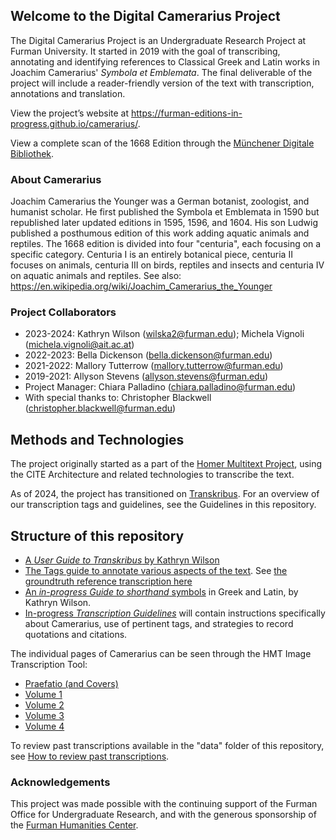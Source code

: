 ## Welcome to the Digital Camerarius Project

The Digital Camerarius Project is an Undergraduate Research Project at Furman University. It started in 2019 with the goal of transcribing, annotating and identifying references to Classical Greek and Latin works in Joachim Camerarius' <i>Symbola et Emblemata</i>. The final deliverable of the project will include a reader-friendly version of the text with transcription, annotations and translation. 

View the project’s website at <https://furman-editions-in-progress.github.io/camerarius/>.

View a complete scan of the 1668 Edition through the [Münchener Digitale Bibliothek](https://www.digitale-sammlungen.de/en/details/bsb10575861).

### About Camerarius

Joachim Camerarius the Younger was a German botanist, zoologist, and humanist scholar. He first published the Symbola et Emblemata in 1590 but republished later updated editions in 1595, 1596, and 1604. His son Ludwig published a posthumous edition of this work adding aquatic animals and reptiles. The 1668 edition is divided into four "centuria", each focusing on a specific category. Centuria I is an entirely botanical piece, centuria II focuses on animals, centuria III on birds, reptiles and insects and centuria IV on aquatic animals and reptiles. 
See also: <https://en.wikipedia.org/wiki/Joachim_Camerarius_the_Younger>

### Project Collaborators

- 2023-2024: Kathryn Wilson (wilska2@furman.edu); Michela Vignoli (michela.vignoli@ait.ac.at) 
- 2022-2023: Bella Dickenson (bella.dickenson@furman.edu)
- 2021-2022: Mallory Tutterrow (mallory.tutterrow@furman.edu)
- 2019-2021: Allyson Stevens (allyson.stevens@furman.edu)
- Project Manager: Chiara Palladino (chiara.palladino@furman.edu)
- With special thanks to: Christopher Blackwell (christopher.blackwell@furman.edu)

## Methods and Technologies 

The project originally started as a part of the [Homer Multitext Project](https://www.homermultitext.org/), using the CITE Architecture and related technologies to transcribe the text. 

As of 2024, the project has transitioned on [Transkribus](https://transkribus.eu/Transkribus/). For an overview of our transcription tags and guidelines, see the Guidelines in this repository. 

## Structure of this repository

* [A *User Guide to Transkribus* by Kathryn Wilson](https://github.com/Furman-Editions-In-Progress/camerarius/blob/master/how-to-use-transkribus.md)
* [The Tags guide to annotate various aspects of the text](https://github.com/Furman-Editions-In-Progress/camerarius/blob/master/tags_guide.md). See [the groundtruth reference transcription here](https://app.transkribus.eu/share/029c643deedd895dd8a7c7d3ac3bb4b4)
* [An *in-progress Guide to shorthand* symbols](https://github.com/Furman-Editions-In-Progress/camerarius/blob/master/shorthand-guide.md) in Greek and Latin, by Kathryn Wilson. 
* [In-progress *Transcription Guidelines*](https://github.com/Furman-Editions-In-Progress/camerarius/blob/master/transcription-guidelines.md) will contain instructions specifically about Camerarius, use of pertinent tags, and strategies to record quotations and citations. 


The individual pages of Camerarius can be seen through the HMT Image Transcription Tool: 
- [Praefatio (and Covers)](praef_thumbs.md)
- [Volume 1](vol1_thumbs.md)
- [Volume 2](vol2_thumbs.md)
- [Volume 3](vol3_thumbs.md)
- [Volume 4](vol4_thumbs.md)  

To review past transcriptions available in the "data" folder of this repository, see [How to review past transcriptions](https://github.com/Furman-Editions-In-Progress/camerarius/blob/master/review-past-transcriptions.md). 

### Acknowledgements

This project was made possible with the continuing support of the Furman Office for Undergraduate Research, and with the generous sponsorship of the [Furman Humanities Center](https://www.furman.edu/humanities-center/). 

